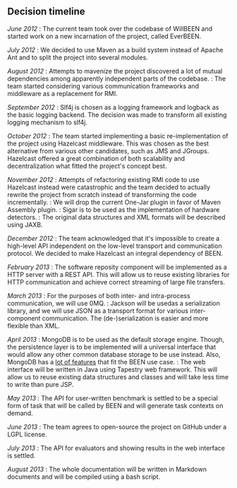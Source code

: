 ## Decision timeline

*June 2012*
:	The current team took over the codebase of WillBEEN and started work on a new incarnation of the project, called EverBEEN.

*July 2012*
:	We decided to use Maven as a build system instead of Apache Ant and to split the project into several modules.

*August 2012*
:	Attempts to mavenize the project discovered a lot of mutual dependencies among apparently independent parts of the codebase.
:	The team started considering various communication frameworks and middleware as a replacement for RMI.

*September 2012*
:	Slf4j is chosen as a logging framework and logback as the basic logging backend. The decision was made to transform all existing logging mechanism to slf4j.

*October 2012*
:	The team started implementing a basic re-implementation of the project using Hazelcast middleware. This was chosen as the best alternative from various other candidates, such as JMS and JGroups. Hazelcast offered a great combination of both scalability and decentralization what fitted the project's concept best.

*November 2012*
:	Attempts of refactoring existing RMI code to use Hazelcast instead were catastrophic and the team decided to actually rewrite the project from scratch instead of transforming the code incrementally.
:	We will drop the current One-Jar plugin in favor of Maven Assembly plugin.
:	Sigar is to be used as the implementation of hardware detectors.
:	The original data structures and XML formats will be described using JAXB.

*December 2012*
:	The team acknowledged that it's impossible to create a high-level API independent on the low-level transport and communication protocol. We decided to make Hazelcast an integral dependency of BEEN.

*February 2013*
:	The software reposity component will be implemented as a HTTP server with a REST API. This will allow us to reuse existing libraries for HTTP communication and achieve correct streaming of large file transfers.

*March 2013*
:	For the purposes of both inter- and intra-process communication, we will use 0MQ.
:	Jackson will be  usedas a serialization library, and we will use JSON as a transport format for various inter-component communication. The (de-)serialization is easier and more flexible than XML.

*April 2013*
:	MongoDB is to be used as the default storage engine. Though, the persistence layer is to be implemented will a universal interface that would allow any other common database storage to be use instead. Also, MongoDB has a [lot of features](http://www.youtube.com/watch?v=b2F-DItXtZs) that fit the BEEN use case.
:	The web interface will be written in Java using Tapestry web framework. This will allow us to reuse existing data structures and classes and will take less time to write than pure JSP.

*May 2013*
:	The API for user-written benchmark is settled to be a special form of task that will be called by BEEN and will generate task contexts on demand.

*June 2013*
:	The team agrees to open-source the project on GitHub under a LGPL license.

*July 2013*
:	The API for evaluators and showing results in the web interface is settled.

*August 2013*
:	The whole documentation will be written in Markdown documents and will be compiled using a bash script.
